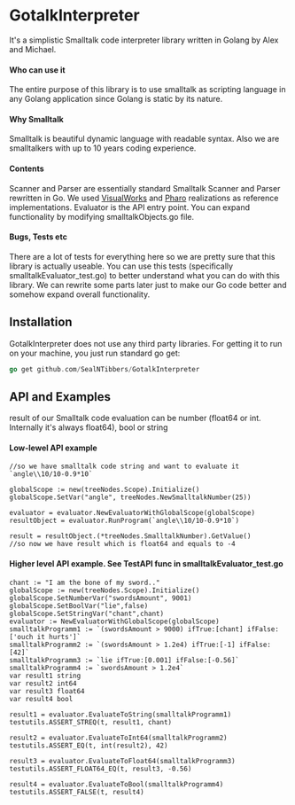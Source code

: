 # GotalkInterpreter

It's a simplistic Smalltalk code interpreter library written in Golang by Alex and Michael.


#### Who can use it

The entire purpose of this library is to use smalltalk as scripting language in any Golang application since Golang is static by its nature. 

#### Why Smalltalk

Smalltalk is beautiful dynamic language with readable syntax. Also we are smalltalkers with up to 10 years coding experience.

#### Contents

Scanner and Parser are essentially standard Smalltalk Scanner and Parser rewritten in Go. We used [VisualWorks](http://www.cincomsmalltalk.com) and [Pharo](https://pharo.org/) realizations as reference implementations.
Evaluator is the API entry point. You can expand functionality by modifying smalltalkObjects.go file.

#### Bugs, Tests etc

There are a lot of tests for everything here so we are pretty sure that this library is actually useable. You can use this tests (specifically smalltalkEvaluator_test.go) to better understand what you can do with this library.
We can rewrite some parts later just to make our Go code better and somehow expand overall functionality.

## Installation

GotalkInterpreter does not use any third party libraries. For getting it to run on your machine, you just run standard go get:
```go
go get github.com/SealNTibbers/GotalkInterpreter
```

## API and Examples

result of our Smalltalk code evaluation can be number (float64 or int. Internally it's always float64), bool or string

#### Low-lewel API example
```
//so we have smalltalk code string and want to evaluate it `angle\\10/10-0.9*10`

globalScope := new(treeNodes.Scope).Initialize()
globalScope.SetVar("angle", treeNodes.NewSmalltalkNumber(25))

evaluator = evaluator.NewEvaluatorWithGlobalScope(globalScope)
resultObject = evaluator.RunProgram(`angle\\10/10-0.9*10`)

result = resultObject.(*treeNodes.SmalltalkNumber).GetValue()
//so now we have result which is float64 and equals to -4
```

#### Higher level API example. See TestAPI func in smalltalkEvaluator_test.go
```
chant := "I am the bone of my sword.."
globalScope := new(treeNodes.Scope).Initialize()
globalScope.SetNumberVar("swordsAmount", 9001)
globalScope.SetBoolVar("lie",false)
globalScope.SetStringVar("chant",chant)
evaluator := NewEvaluatorWithGlobalScope(globalScope)
smalltalkProgramm1 := `(swordsAmount > 9000) ifTrue:[chant] ifFalse:['ouch it hurts']`
smalltalkProgramm2 := `(swordsAmount > 1.2e4) ifTrue:[-1] ifFalse:[42]`
smalltalkProgramm3 := `lie ifTrue:[0.001] ifFalse:[-0.56]`
smalltalkProgramm4 := `swordsAmount > 1.2e4`
var result1 string
var result2 int64
var result3 float64
var result4 bool

result1 = evaluator.EvaluateToString(smalltalkProgramm1)
testutils.ASSERT_STREQ(t, result1, chant)

result2 = evaluator.EvaluateToInt64(smalltalkProgramm2)
testutils.ASSERT_EQ(t, int(result2), 42)

result3 = evaluator.EvaluateToFloat64(smalltalkProgramm3)
testutils.ASSERT_FLOAT64_EQ(t, result3, -0.56)

result4 = evaluator.EvaluateToBool(smalltalkProgramm4)
testutils.ASSERT_FALSE(t, result4)
```
